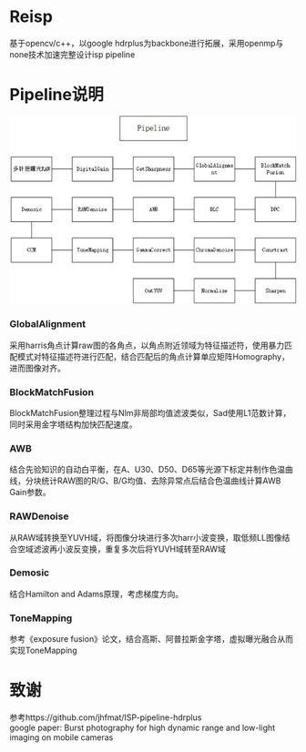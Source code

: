 # Reisp
基于opencv/c++，以google hdrplus为backbone进行拓展，采用openmp与none技术加速完整设计isp pipeline

# Pipeline说明

![pipeline](https://raw.githubusercontent.com/laiyiya/reisp/main/Pic/isp%20pipeline.jpg)

### GlobalAlignment
采用harris角点计算raw图的各角点，以角点附近领域为特征描述符，使用暴力匹配模式对特征描述符进行匹配，结合匹配后的角点计算单应矩阵Homography，进而图像对齐。
### BlockMatchFusion
BlockMatchFusion整理过程与Nlm非局部均值滤波类似，Sad使用L1范数计算，同时采用金字塔结构加快匹配速度。
### AWB
结合先验知识的自动白平衡，在A、U30、D50、D65等光源下标定并制作色温曲线，分块统计RAW图的R/G、B/G均值、去除异常点后结合色温曲线计算AWB Gain参数。
### RAWDenoise
从RAW域转换至YUVH域，将图像分块进行多次harr小波变换，取低频LL图像结合空域滤波再小波反变换，重复多次后将YUVH域转至RAW域
### Demosic
结合Hamilton and Adams原理，考虑梯度方向。
### ToneMapping
参考《exposure fusion》论文，结合高斯、阿普拉斯金字塔，虚拟曝光融合从而实现ToneMapping




# 致谢
参考https://github.com/jhfmat/ISP-pipeline-hdrplus  
google paper: Burst photography for high dynamic range and low-light imaging on mobile cameras
